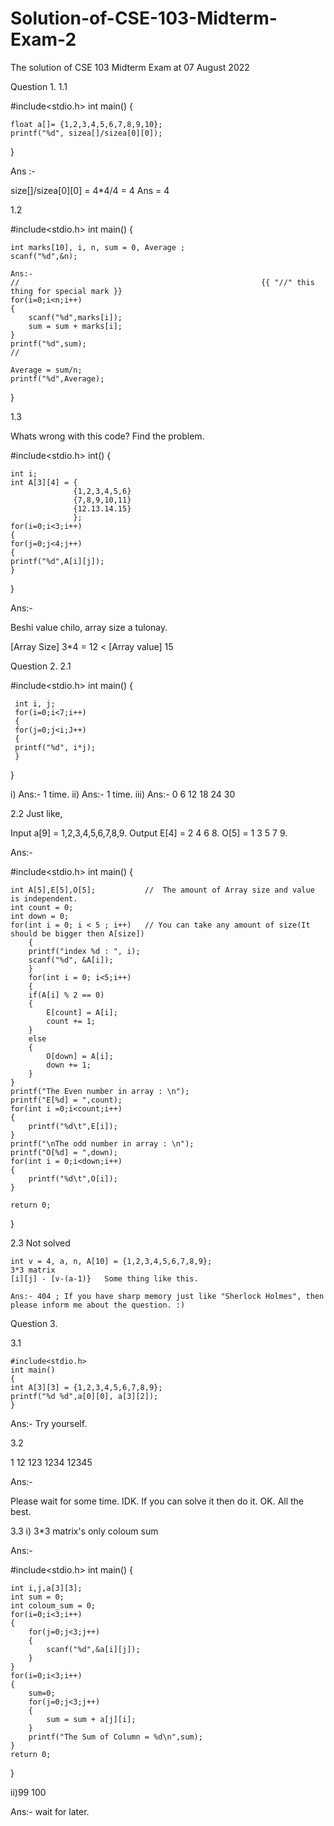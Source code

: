 # Solution-of-CSE-103-Midterm-Exam-2
The solution of CSE 103 Midterm Exam at 07 August 2022

Question 1.
1.1

#include<stdio.h>
int main()
{

    float a[]= {1,2,3,4,5,6,7,8,9,10};
    printf("%d", sizea[]/sizea[0][0]); 

}

Ans :- 

size[]/sizea[0][0]
= 4*4/4
= 4
Ans = 4

1.2

#include<stdio.h>
int main()
{

    int marks[10], i, n, sum = 0, Average ;
    scanf("%d",&n);

    Ans:-
    //                                                      {{ "//" this thing for special mark }} 
    for(i=0;i<n;i++)
    {
        scanf("%d",marks[i]);
        sum = sum + marks[i];
    }
    printf("%d",sum);
    //

    Average = sum/n;
    printf("%d",Average);
    
}

1.3

Whats wrong with this code?
Find the problem.

#include<stdio.h>
int()
{

    int i;
    int A[3][4] = {
                  {1,2,3,4,5,6}
                  {7,8,9,10,11}
                  {12.13.14.15}
                  };
    for(i=0;i<3;i++)
    {
    for(j=0;j<4;j++)
    {
    printf("%d",A[i][j]);
    }
    
}

Ans:-

Beshi value chilo, array size a tulonay. 

[Array Size] 3*4 = 12 < [Array value] 15

Question 2.
2.1

#include<stdio.h>
int main()
{

     int i, j;
     for(i=0;i<7;i++)
     {
     for(j=0;j<i;J++)
     {
     printf("%d", i*j);
     }
     
}

i)
Ans:- 1 time.
ii)
Ans:- 1 time.
iii)
Ans:- 0 6 12 18 24 30

2.2
Just like,

Input
a[9] = 1,2,3,4,5,6,7,8,9.
Output
E[4] = 2 4 6 8.
O[5] = 1 3 5 7 9.

Ans:-

#include<stdio.h>
int main()
{

    int A[5],E[5],O[5];           //  The amount of Array size and value is independent.
    int count = 0;
    int down = 0;
    for(int i = 0; i < 5 ; i++)   // You can take any amount of size(It should be bigger then A[size])
        {
        printf("index %d : ", i);
        scanf("%d", &A[i]);
        }
        for(int i = 0; i<5;i++)
        {
        if(A[i] % 2 == 0)
        {
            E[count] = A[i];
            count += 1;
        }
        else
        {
            O[down] = A[i];
            down += 1;
        }
    }
    printf("The Even number in array : \n");
    printf("E[%d] = ",count);
    for(int i =0;i<count;i++)
    {
        printf("%d\t",E[i]);
    }
    printf("\nThe odd number in array : \n");
    printf("O[%d] = ",down);
    for(int i = 0;i<down;i++)
    {
        printf("%d\t",O[i]);
    }

    return 0;
}

2.3 Not solved

    int v = 4, a, n, A[10] = {1,2,3,4,5,6,7,8,9};
    3*3 matrix
    [i][j] - [v-(a-1)}   Some thing like this.

    Ans:- 404 ; If you have sharp memory just like "Sherlock Holmes", then please inform me about the question. :)

Question 3.

3.1

    #include<stdio.h>
    int main()
    {
    int A[3][3] = {1,2,3,4,5,6,7,8,9};
    printf("%d %d",a[0][0], a[3][2]);
    }

Ans:-
Try yourself.

3.2

1
12
123
1234
12345

Ans:-

Please wait for some time. IDK. If you can solve it then do it. OK.
All the best.

3.3
i) 3*3 matrix's only coloum sum 

Ans:-

#include<stdio.h>
int main()
{

    int i,j,a[3][3];
    int sum = 0;
    int coloum_sum = 0;
    for(i=0;i<3;i++)
    {
        for(j=0;j<3;j++)
        {
            scanf("%d",&a[i][j]);
        }
    }
    for(i=0;i<3;i++)
    {
        sum=0;
        for(j=0;j<3;j++)
        {
            sum = sum + a[j][i];
        }
        printf("The Sum of Column = %d\n",sum);
    }
    return 0;

}

ii)99 100

Ans:- wait for later.











